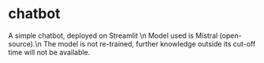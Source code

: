 # chatbot
A simple chatbot, deployed on Streamlit \n
Model used is Mistral (open-source).\n
The model is not re-trained, further knowledge outside its cut-off time will not be available.
